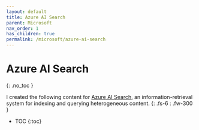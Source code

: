 ```yaml
---
layout: default
title: Azure AI Search
parent: Microsoft
nav_order: 1
has_children: true
permalink: /microsoft/azure-ai-search
---
```


# Azure AI Search
{: .no_toc }

I created the following content for [Azure AI Search](https://azure.microsoft.com/en-us/products/ai-services/ai-search/), an information-retrieval system for indexing and querying heterogeneous content.
{: .fs-6 : .fw-300 }

- TOC
{:toc}
